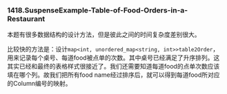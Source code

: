 ### 1418.SuspenseExample-Table-of-Food-Orders-in-a-Restaurant

本题有很多数据结构的设计方法，但是彼此之间的时间复杂度差别很大。

比较快的方法是：设计```map<int, unordered_map<string, int>>table2Order```，用来记录每个桌号、每道food被点单的次数。其中桌号已经满足了升序排列。这其实已经和最终的表格样式很接近了。我们还需要知道每道food的点单次数应该填在哪个列。故我们把所有food name经过排序后，就可以得到每道food所对应的Column编号的映射。
